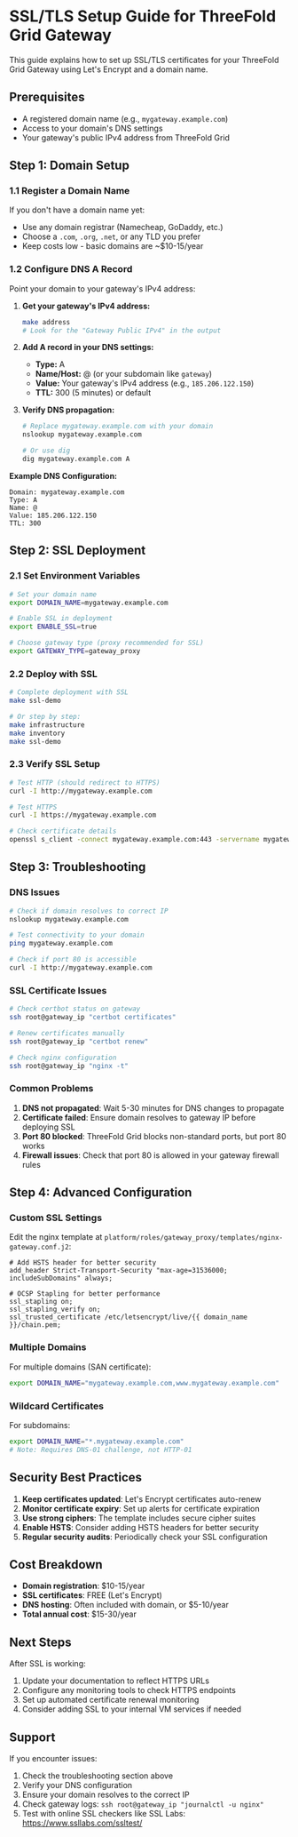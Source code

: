 # SSL/TLS Setup Guide for ThreeFold Grid Gateway

This guide explains how to set up SSL/TLS certificates for your ThreeFold Grid Gateway using Let's Encrypt and a domain name.

## Prerequisites

- A registered domain name (e.g., `mygateway.example.com`)
- Access to your domain's DNS settings
- Your gateway's public IPv4 address from ThreeFold Grid

## Step 1: Domain Setup

### 1.1 Register a Domain Name

If you don't have a domain name yet:
- Use any domain registrar (Namecheap, GoDaddy, etc.)
- Choose a `.com`, `.org`, `.net`, or any TLD you prefer
- Keep costs low - basic domains are ~$10-15/year

### 1.2 Configure DNS A Record

Point your domain to your gateway's IPv4 address:

1. **Get your gateway's IPv4 address:**
   ```bash
   make address
   # Look for the "Gateway Public IPv4" in the output
   ```

2. **Add A record in your DNS settings:**
   - **Type:** A
   - **Name/Host:** @ (or your subdomain like `gateway`)
   - **Value:** Your gateway's IPv4 address (e.g., `185.206.122.150`)
   - **TTL:** 300 (5 minutes) or default

3. **Verify DNS propagation:**
   ```bash
   # Replace mygateway.example.com with your domain
   nslookup mygateway.example.com

   # Or use dig
   dig mygateway.example.com A
   ```

**Example DNS Configuration:**
```
Domain: mygateway.example.com
Type: A
Name: @
Value: 185.206.122.150
TTL: 300
```

## Step 2: SSL Deployment

### 2.1 Set Environment Variables

```bash
# Set your domain name
export DOMAIN_NAME=mygateway.example.com

# Enable SSL in deployment
export ENABLE_SSL=true

# Choose gateway type (proxy recommended for SSL)
export GATEWAY_TYPE=gateway_proxy
```

### 2.2 Deploy with SSL

```bash
# Complete deployment with SSL
make ssl-demo

# Or step by step:
make infrastructure
make inventory
make ssl-demo
```

### 2.3 Verify SSL Setup

```bash
# Test HTTP (should redirect to HTTPS)
curl -I http://mygateway.example.com

# Test HTTPS
curl -I https://mygateway.example.com

# Check certificate details
openssl s_client -connect mygateway.example.com:443 -servername mygateway.example.com < /dev/null 2>/dev/null | openssl x509 -noout -dates -issuer -subject
```

## Step 3: Troubleshooting

### DNS Issues
```bash
# Check if domain resolves to correct IP
nslookup mygateway.example.com

# Test connectivity to your domain
ping mygateway.example.com

# Check if port 80 is accessible
curl -I http://mygateway.example.com
```

### SSL Certificate Issues
```bash
# Check certbot status on gateway
ssh root@gateway_ip "certbot certificates"

# Renew certificates manually
ssh root@gateway_ip "certbot renew"

# Check nginx configuration
ssh root@gateway_ip "nginx -t"
```

### Common Problems

1. **DNS not propagated**: Wait 5-30 minutes for DNS changes to propagate
2. **Certificate failed**: Ensure domain resolves to gateway IP before deploying SSL
3. **Port 80 blocked**: ThreeFold Grid blocks non-standard ports, but port 80 works
4. **Firewall issues**: Check that port 80 is allowed in your gateway firewall rules

## Step 4: Advanced Configuration

### Custom SSL Settings

Edit the nginx template at `platform/roles/gateway_proxy/templates/nginx-gateway.conf.j2`:

```nginx
# Add HSTS header for better security
add_header Strict-Transport-Security "max-age=31536000; includeSubDomains" always;

# OCSP Stapling for better performance
ssl_stapling on;
ssl_stapling_verify on;
ssl_trusted_certificate /etc/letsencrypt/live/{{ domain_name }}/chain.pem;
```

### Multiple Domains

For multiple domains (SAN certificate):
```bash
export DOMAIN_NAME="mygateway.example.com,www.mygateway.example.com"
```

### Wildcard Certificates

For subdomains:
```bash
export DOMAIN_NAME="*.mygateway.example.com"
# Note: Requires DNS-01 challenge, not HTTP-01
```

## Security Best Practices

1. **Keep certificates updated**: Let's Encrypt certificates auto-renew
2. **Monitor certificate expiry**: Set up alerts for certificate expiration
3. **Use strong ciphers**: The template includes secure cipher suites
4. **Enable HSTS**: Consider adding HSTS headers for better security
5. **Regular security audits**: Periodically check your SSL configuration

## Cost Breakdown

- **Domain registration**: $10-15/year
- **SSL certificates**: FREE (Let's Encrypt)
- **DNS hosting**: Often included with domain, or $5-10/year
- **Total annual cost**: $15-30/year

## Next Steps

After SSL is working:
1. Update your documentation to reflect HTTPS URLs
2. Configure any monitoring tools to check HTTPS endpoints
3. Set up automated certificate renewal monitoring
4. Consider adding SSL to your internal VM services if needed

## Support

If you encounter issues:
1. Check the troubleshooting section above
2. Verify your DNS configuration
3. Ensure your domain resolves to the correct IP
4. Check gateway logs: `ssh root@gateway_ip "journalctl -u nginx"`
5. Test with online SSL checkers like SSL Labs: https://www.ssllabs.com/ssltest/